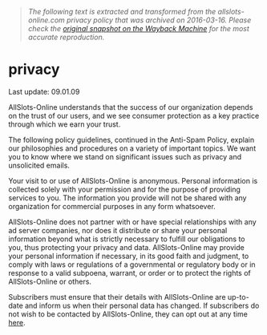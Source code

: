 > *The following text is extracted and transformed from the allslots-online.com privacy policy that was archived on 2016-03-16. Please check the [original snapshot on the Wayback Machine](https://web.archive.org/web/20160316121806id_/https%3A//allslots-online.com/policy/privacy) for the most accurate reproduction.*

# privacy

Last update: 09.01.09 

AllSlots-Online understands that the success of our organization depends on the trust of our users, and we see consumer protection as a key practice through which we earn your trust.

The following policy guidelines, continued in the Anti-Spam Policy, explain our philosophies and procedures on a variety of important topics. We want you to know where we stand on significant issues such as privacy and unsolicited emails.

Your visit to or use of AllSlots-Online is anonymous. Personal information is collected solely with your permission and for the purpose of providing services to you. The information you provide will not be shared with any organization for commercial purposes in any form whatsoever.

AllSlots-Online does not partner with or have special relationships with any ad server companies, nor does it distribute or share your personal information beyond what is strictly necessary to fulfill our obligations to you, thus protecting your privacy and data. AllSlots-Online may provide your personal information if necessary, in its good faith and judgment, to comply with laws or regulations of a governmental or regulatory body or in response to a valid subpoena, warrant, or order or to protect the rights of AllSlots-Online or others.

Subscribers must ensure that their details with AllSlots-Online are up-to-date and inform us when their personal data has changed. If subscribers do not wish to be contacted by AllSlots-Online, they can opt out at any time [here](https://allslots-online.com/policy/unsubscribe).
